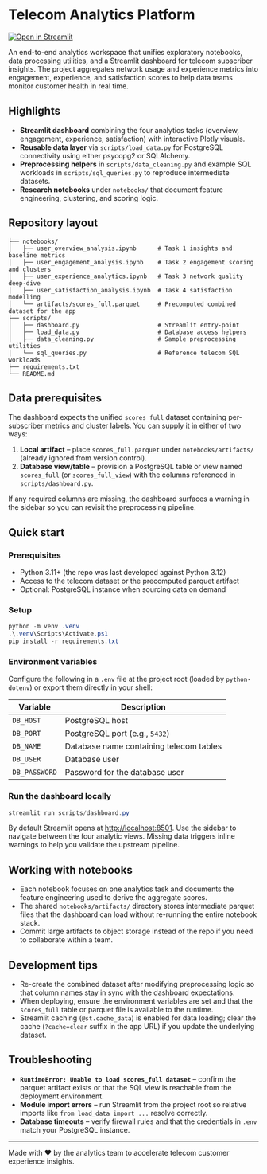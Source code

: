 # Telecom Analytics Platform

[![Open in Streamlit](https://static.streamlit.io/badges/streamlit_badge_black_white.svg)](https://telcom-dashboard.streamlit.app/)

An end-to-end analytics workspace that unifies exploratory notebooks, data processing utilities, and a Streamlit dashboard for telecom subscriber insights. The project aggregates network usage and experience metrics into engagement, experience, and satisfaction scores to help data teams monitor customer health in real time.

## Highlights

- **Streamlit dashboard** combining the four analytics tasks (overview, engagement, experience, satisfaction) with interactive Plotly visuals.
- **Reusable data layer** via `scripts/load_data.py` for PostgreSQL connectivity using either psycopg2 or SQLAlchemy.
- **Preprocessing helpers** in `scripts/data_cleaning.py` and example SQL workloads in `scripts/sql_queries.py` to reproduce intermediate datasets.
- **Research notebooks** under `notebooks/` that document feature engineering, clustering, and scoring logic.

## Repository layout

```
├── notebooks/
│   ├── user_overview_analysis.ipynb      # Task 1 insights and baseline metrics
│   ├── user_engagement_analysis.ipynb    # Task 2 engagement scoring and clusters
│   ├── user_experience_analytics.ipynb   # Task 3 network quality deep-dive
│   ├── user_satisfaction_analysis.ipynb  # Task 4 satisfaction modelling
│   └── artifacts/scores_full.parquet     # Precomputed combined dataset for the app
├── scripts/
│   ├── dashboard.py                      # Streamlit entry-point
│   ├── load_data.py                      # Database access helpers
│   ├── data_cleaning.py                  # Sample preprocessing utilities
│   └── sql_queries.py                    # Reference telecom SQL workloads
├── requirements.txt
└── README.md
```

## Data prerequisites

The dashboard expects the unified `scores_full` dataset containing per-subscriber metrics and cluster labels. You can supply it in either of two ways:

1. **Local artifact** – place `scores_full.parquet` under `notebooks/artifacts/` (already ignored from version control).
2. **Database view/table** – provision a PostgreSQL table or view named `scores_full` (or `scores_full_view`) with the columns referenced in `scripts/dashboard.py`.

If any required columns are missing, the dashboard surfaces a warning in the sidebar so you can revisit the preprocessing pipeline.

## Quick start

### Prerequisites

- Python 3.11+ (the repo was last developed against Python 3.12)
- Access to the telecom dataset or the precomputed parquet artifact
- Optional: PostgreSQL instance when sourcing data on demand

### Setup

```powershell
python -m venv .venv
.\.venv\Scripts\Activate.ps1
pip install -r requirements.txt
```

### Environment variables

Configure the following in a `.env` file at the project root (loaded by `python-dotenv`) or export them directly in your shell:

| Variable      | Description                                 |
|---------------|---------------------------------------------|
| `DB_HOST`     | PostgreSQL host                             |
| `DB_PORT`     | PostgreSQL port (e.g., `5432`)              |
| `DB_NAME`     | Database name containing telecom tables     |
| `DB_USER`     | Database user                               |
| `DB_PASSWORD` | Password for the database user              |

### Run the dashboard locally

```powershell
streamlit run scripts/dashboard.py
```

By default Streamlit opens at <http://localhost:8501>. Use the sidebar to navigate between the four analytic views. Missing data triggers inline warnings to help you validate the upstream pipeline.

## Working with notebooks

- Each notebook focuses on one analytics task and documents the feature engineering used to derive the aggregate scores.
- The shared `notebooks/artifacts/` directory stores intermediate parquet files that the dashboard can load without re-running the entire notebook stack.
- Commit large artifacts to object storage instead of the repo if you need to collaborate within a team.

## Development tips

- Re-create the combined dataset after modifying preprocessing logic so that column names stay in sync with the dashboard expectations.
- When deploying, ensure the environment variables are set and that the `scores_full` table or parquet file is available to the runtime.
- Streamlit caching (`@st.cache_data`) is enabled for data loading; clear the cache (`?cache=clear` suffix in the app URL) if you update the underlying dataset.

## Troubleshooting

- **`RuntimeError: Unable to load scores_full dataset`** – confirm the parquet artifact exists or that the SQL view is reachable from the deployment environment.
- **Module import errors** – run Streamlit from the project root so relative imports like `from load_data import ...` resolve correctly.
- **Database timeouts** – verify firewall rules and that the credentials in `.env` match your PostgreSQL instance.

---

Made with ❤️ by the analytics team to accelerate telecom customer experience insights.
